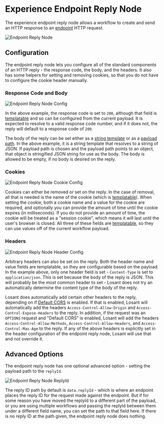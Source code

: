 # Experience Endpoint Reply Node

The experience endpoint reply node allows a workflow to create and send an HTTP response to an [endpoint](/experiences/endpoints/) HTTP request.

![Endpoint Reply Node](/images/workflows/outputs/endpoint-reply-node.png "Endpoint Reply Node")

## Configuration

The endpoint reply node lets you configure all of the standard components of an HTTP reply - the response code, the body, and the headers. It also has some helpers for setting and removing cookies, so that you do not have to configure the cookie header manually.

### Response Code and Body

![Endpoint Reply Node Config](/images/workflows/outputs/endpoint-reply-node-config.png "Endpoint Reply Node Config")

In the above example, the response code is set to `200`, although that field is [templatable](/workflows/accessing-payload-data/#string-templates) and so can be configured from the current payload. It is expected to resolve to a valid response code number, and if it does not, the reply will default to a response code of `200`.

The body of the reply can be set either as a [string template](/workflows/accessing-payload-data/#string-templates) or as a [payload path](/workflows/accessing-payload-data/#payload-paths). In the above example, it is a string template that resolves to a string of JSON. If payload path is chosen and the payload path points to an object, that object is stringified JSON string for use as the body. The body is allowed to be empty, if no body is desired on the reply.

### Cookies

![Endpoint Reply Node Cookie Config](/images/workflows/outputs/endpoint-reply-node-cookie-config.png "Endpoint Reply Node Cookie Config")

Cookies can either be removed or set on the reply. In the case of removal, all that is needed is the name of the cookie (which is [templatable](/workflows/accessing-payload-data/#string-templates)). When setting the cookie, both a cookie name and a value for the cookie are required, and optionally you can provide the amount of time until the cookie expires (in milliseconds). If you do not provide an amount of time, the cookie will be treated as a "session cookie", which means it will last until the user's browser is closed. All three of these fields are [templatable](/workflows/accessing-payload-data/#string-templates), so they can use values off of the current workflow payload.

### Headers

![Endpoint Reply Node Header Config](/images/workflows/outputs/endpoint-reply-node-header-config.png "Endpoint Reply Node Header Config")

Arbitrary headers can also be set on the reply. Both the header name and value fields are templatable, so they are configurable based on the payload. In the example above, only one header field is set - `Content-Type` is set to `application/json`. This is set because the body of the reply is JSON. This will probably be the most common header to set - Losant does not try an automatically determine the content type of the body of the reply.

Losant does automatically add certain other headers to the reply, depending on if [Default CORS](/experiences/endpoints/) is enabled. If that is enabled, Losant will automatically add the headers `Access-Control-Allow-Origin` and `Access-Control-Expose-Headers` to the reply. In addition, if the request was an `OPTIONS` request and "Default CORS" is enabled, Losant will add the headers `Access-Control-Allow-Methods`, `Access-Control-Allow-Headers`, and `Access-Control-Max-Age` to the reply. If any of the above headers is explicitly set in the header configuration of the endpoint reply node, Losant will use that and not override it.

## Advanced Options

The endpoint reply node has one optional advanced option - setting the payload path to the `replyId`.

![Endpoint Reply Node ReplyId](/images/workflows/outputs/endpoint-reply-node-replyid.png "Endpoint Reply Node ReplyId")

The reply ID path by default is `data.replyId` - which is where an endpoint places the reply ID for the request made against the endpoint. But if for some reason you have moved the replyId to a different part of the payload, or you are using multiple workflows and passing the replyId between them under a different field name, you can set the path to that field here. If there is no reply ID at the path given, the endpoint reply node does nothing.
